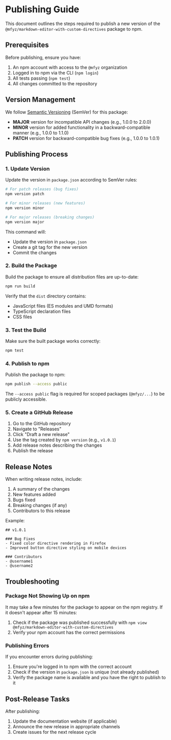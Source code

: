 # Publishing Guide

This document outlines the steps required to publish a new version of the `@mfyz/markdown-editor-with-custom-directives` package to npm.

## Prerequisites

Before publishing, ensure you have:

1. An npm account with access to the `@mfyz` organization
2. Logged in to npm via the CLI (`npm login`)
3. All tests passing (`npm test`)
4. All changes committed to the repository

## Version Management

We follow [Semantic Versioning](https://semver.org/) (SemVer) for this package:

- **MAJOR** version for incompatible API changes (e.g., 1.0.0 to 2.0.0)
- **MINOR** version for added functionality in a backward-compatible manner (e.g., 1.0.0 to 1.1.0)
- **PATCH** version for backward-compatible bug fixes (e.g., 1.0.0 to 1.0.1)

## Publishing Process

### 1. Update Version

Update the version in `package.json` according to SemVer rules:

```bash
# For patch releases (bug fixes)
npm version patch

# For minor releases (new features)
npm version minor

# For major releases (breaking changes)
npm version major
```

This command will:

- Update the version in `package.json`
- Create a git tag for the new version
- Commit the changes

### 2. Build the Package

Build the package to ensure all distribution files are up-to-date:

```bash
npm run build
```

Verify that the `dist` directory contains:

- JavaScript files (ES modules and UMD formats)
- TypeScript declaration files
- CSS files

### 3. Test the Build

Make sure the built package works correctly:

```bash
npm test
```

### 4. Publish to npm

Publish the package to npm:

```bash
npm publish --access public
```

The `--access public` flag is required for scoped packages (`@mfyz/...`) to be publicly accessible.

### 5. Create a GitHub Release

1. Go to the GitHub repository
2. Navigate to "Releases"
3. Click "Draft a new release"
4. Use the tag created by `npm version` (e.g., `v1.0.1`)
5. Add release notes describing the changes
6. Publish the release

## Release Notes

When writing release notes, include:

1. A summary of the changes
2. New features added
3. Bugs fixed
4. Breaking changes (if any)
5. Contributors to this release

Example:

```
## v1.0.1

### Bug Fixes
- Fixed color directive rendering in Firefox
- Improved button directive styling on mobile devices

### Contributors
- @username1
- @username2
```

## Troubleshooting

### Package Not Showing Up on npm

It may take a few minutes for the package to appear on the npm registry. If it doesn't appear after 15 minutes:

1. Check if the package was published successfully with `npm view @mfyz/markdown-editor-with-custom-directives`
2. Verify your npm account has the correct permissions

### Publishing Errors

If you encounter errors during publishing:

1. Ensure you're logged in to npm with the correct account
2. Check if the version in `package.json` is unique (not already published)
3. Verify the package name is available and you have the right to publish to it

## Post-Release Tasks

After publishing:

1. Update the documentation website (if applicable)
2. Announce the new release in appropriate channels
3. Create issues for the next release cycle
